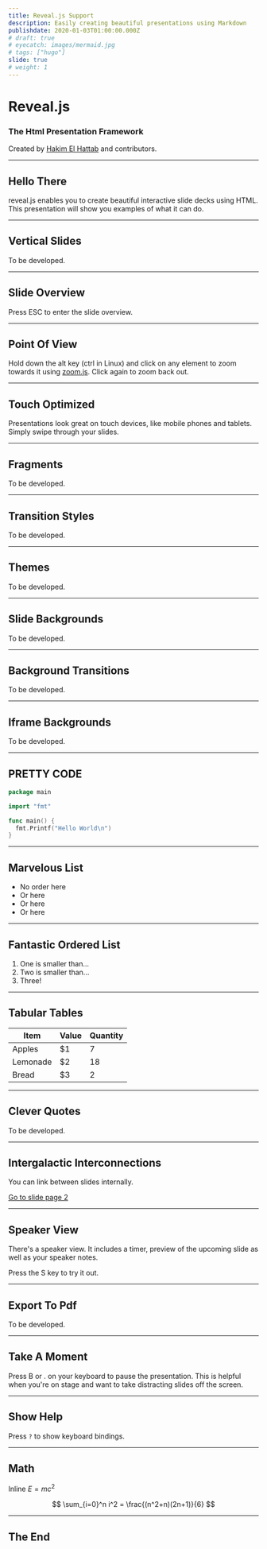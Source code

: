 ```yaml
---
title: Reveal.js Support
description: Easily creating beautiful presentations using Markdown
publishdate: 2020-01-03T01:00:00.000Z
# draft: true
# eyecatch: images/mermaid.jpg
# tags: ["hugo"]
slide: true
# weight: 1
---
```


# Reveal.js

### The Html Presentation Framework

Created by [Hakim El Hattab](https://hakim.se/) and contributors.

---

## Hello There

reveal.js enables you to create beautiful interactive slide decks using HTML.
This presentation will show you examples of what it can do.

---

## Vertical Slides

To be developed.

---

## Slide Overview

Press ESC to enter the slide overview.

---

## Point Of View

Hold down the alt key (ctrl in Linux) and click on any element to zoom towards it using [zoom.js](https://lab.hakim.se/zoom-js/).
Click again to zoom back out.

---

## Touch Optimized

Presentations look great on touch devices, like mobile phones and tablets. Simply swipe through your slides.

---

## Fragments

To be developed.

---

## Transition Styles

To be developed.

---

## Themes

To be developed.

---

## Slide Backgrounds

To be developed.

---

## Background Transitions

To be developed.

---

## Iframe Backgrounds

To be developed.

---

## PRETTY CODE

```go
package main

import "fmt"

func main() {
  fmt.Printf("Hello World\n")
}
```

---

## Marvelous List

- No order here
- Or here
- Or here
- Or here

---

## Fantastic Ordered List

1. One is smaller than...
1. Two is smaller than...
1. Three!

---

## Tabular Tables

| Item | Value | Quantity |
|---|---|---|
| Apples | $1 | 7 |
| Lemonade | $2 | 18 |
| Bread | $3 | 2 |

---

## Clever Quotes

To be developed.

---

## Intergalactic Interconnections

You can link between slides internally.

[Go to slide page 2](/posts/revealjs/#/1)

---

## Speaker View

There's a speaker view. It includes a timer, preview of the upcoming slide as well as your speaker notes.

Press the S key to try it out.

---

## Export To Pdf

To be developed.

---

## Take A Moment

Press B or . on your keyboard to pause the presentation.
This is helpful when you're on stage and want to take distracting slides off the screen.

---

## Show Help

Press `?` to show keyboard bindings.

---

## Math

Inline $E = mc^2$

$$
\sum_{i=0}^n i^2 = \frac{(n^2+n)(2n+1)}{6}
$$

---

## The End
